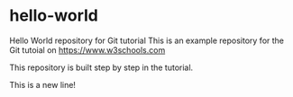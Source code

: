 # hello-world
Hello World repository for Git tutorial
This is an example repository for the Git tutoial on https://www.w3schools.com

This repository is built step by step in the tutorial.

This is a new line!
